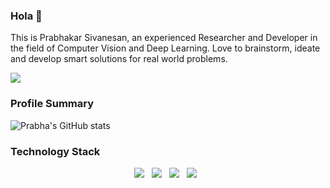 ### Hola 👋

This is Prabhakar Sivanesan, an experienced Researcher and Developer in the field of Computer Vision and Deep Learning. Love to brainstorm, ideate and develop smart solutions for real world problems.

![](https://komarev.com/ghpvc/?username=prabhakar-sivanesan&style=flat-square)

### Profile Summary

![Prabha's GitHub stats](https://github-readme-stats.vercel.app/api?username=prabhakar-sivanesan&show_icons=true&theme=omni&include_all_commits=true&custom_title=My%20Github%20Stats)


### Technology Stack

<p align="center">
  <img src="https://img.shields.io/badge/Python-14354C?style=for-the-badge&logo=python&logoColor=white" />&nbsp;&nbsp; 
  <img src ="https://img.shields.io/badge/TensorFlow-FF6F00?style=for-the-badge&logo=TensorFlow&logoColor=white" />&nbsp;&nbsp; 
  <img src ="https://img.shields.io/badge/PyTorch-EE4C2C?style=for-the-badge&logo=PyTorch&logoColor=white" />&nbsp;&nbsp; 
  <img src = "https://img.shields.io/badge/Python-FFD43B?style=for-the-badge&logo=python&logoColor=blue"/>&nbsp;&nbsp; 
</p>


<!--
**prabhakar-sivanesan/prabhakar-sivanesan** is a ✨ _special_ ✨ repository because its `README.md` (this file) appears on your GitHub profile.

Here are some ideas to get you started:

- 🔭 I’m currently working on ...
- 🌱 I’m currently learning ...
- 👯 I’m looking to collaborate on ...
- 🤔 I’m looking for help with ...
- 💬 Ask me about ...
- 📫 How to reach me: ...
- 😄 Pronouns: ...
- ⚡ Fun fact: ...
-->
